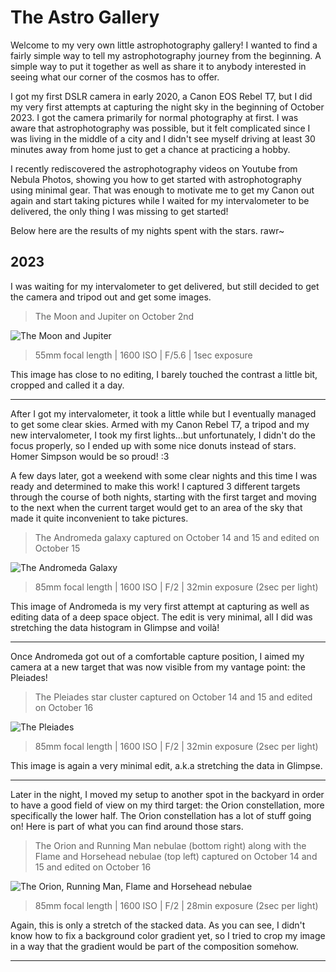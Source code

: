 # The Astro Gallery

Welcome to my very own little astrophotography gallery! I wanted to find a fairly simple way to tell my astrophotography journey from the beginning. A simple way to put it together as well as share it to anybody interested in seeing what our corner of the cosmos has to offer.

I got my first DSLR camera in early 2020, a Canon EOS Rebel T7, but I did my very first attempts at capturing the night sky in the beginning of October 2023. I got the camera primarily for normal photography at first. I was aware that astrophotography was possible, but it felt complicated since I was living in the middle of a city and I didn't see myself driving at least 30 minutes away from home just to get a chance at practicing a hobby.

I recently rediscovered the astrophotography videos on Youtube from Nebula Photos, showing you how to get started with astrophotography using minimal gear. That was enough to motivate me to get my Canon out again and start taking pictures while I waited for my intervalometer to be delivered, the only thing I was missing to get started!

Below here are the results of my nights spent with the stars. rawr~

## 2023

I was waiting for my intervalometer to get delivered, but still decided to get the camera and tripod out and get some images.

> The Moon and Jupiter on October 2nd

![The Moon and Jupiter](./2023/2023-10-02%20Moon%20and%20Jupiter.png)

> 55mm focal length | 1600 ISO | F/5.6 | 1sec exposure

This image has close to no editing, I barely touched the contrast a little bit, cropped and called it a day.

---

After I got my intervalometer, it took a little while but I eventually managed to get some clear skies. Armed with my Canon Rebel T7, a tripod and my new intervalometer, I took my first lights...but unfortunately, I didn't do the focus properly, so I ended up with some nice donuts instead of stars. Homer Simpson would be so proud! :3

A few days later, got a weekend with some clear nights and this time I was ready and determined to make this work! I captured 3 different targets through the course of both nights, starting with the first target and moving to the next when the current target would get to an area of the sky that made it quite inconvenient to take pictures.

> The Andromeda galaxy captured on October 14 and 15 and edited on October 15

![The Andromeda Galaxy](./2023/2023-10-15%20M31%20Andromeda.png)

> 85mm focal length | 1600 ISO | F/2 | 32min exposure (2sec per light)

This image of Andromeda is my very first attempt at capturing as well as editing data of a deep space object. The edit is very minimal, all I did was stretching the data histogram in Glimpse and voilà!

---

Once Andromeda got out of a comfortable capture position, I aimed my camera at a new target that was now visible from my vantage point: the Pleiades!

> The Pleiades star cluster captured on October 14 and 15 and edited on October 16

![The Pleiades](./2023/2023-10-16%20M45%20Pleiades.png)

> 85mm focal length | 1600 ISO | F/2 | 32min exposure (2sec per light)

This image is again a very minimal edit, a.k.a stretching the data in Glimpse.

---

Later in the night, I moved my setup to another spot in the backyard in order to have a good field of view on my third target: the Orion constellation, more specifically the lower half. The Orion constellation has a lot of stuff going on! Here is part of what you can find around those stars.

> The Orion and Running Man nebulae (bottom right) along with the Flame and Horsehead nebulae (top left) captured on October 14 and 15 and edited on October 16

![The Orion, Running Man, Flame and Horsehead nebulae](./2023/2023-10-16%20M42%20Orion.png)

> 85mm focal length | 1600 ISO | F/2 | 28min exposure (2sec per light)

Again, this is only a stretch of the stacked data. As you can see, I didn't know how to fix a background color gradient yet, so I tried to crop my image in a way that the gradient would be part of the composition somehow.

---

